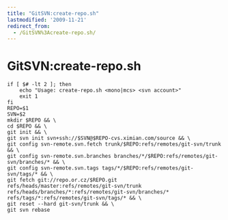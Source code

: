 ```yaml
---
title: "GitSVN:create-repo.sh"
lastmodified: '2009-11-21'
redirect_from:
  - /GitSVN%3Acreate-repo.sh/
---
```


GitSVN:create-repo.sh
=====================

    if [ $# -lt 2 ]; then
        echo "Usage: create-repo.sh <mono|mcs> <svn account>"
        exit 1
    fi
    REPO=$1
    SVN=$2
    mkdir $REPO && \
    cd $REPO && \
    git init && \
    git svn init svn+ssh://$SVN@$REPO-cvs.ximian.com/source && \
    git config svn-remote.svn.fetch trunk/$REPO:refs/remotes/git-svn/trunk && \
    git config svn-remote.svn.branches branches/*/$REPO:refs/remotes/git-svn/branches/* && \
    git config svn-remote.svn.tags tags/*/$REPO:refs/remotes/git-svn/tags/* && \
    git fetch git://repo.or.cz/$REPO.git refs/heads/master:refs/remotes/git-svn/trunk refs/heads/branches/*:refs/remotes/git-svn/branches/* refs/tags/*:refs/remotes/git-svn/tags/* && \
    git reset --hard git-svn/trunk && \
    git svn rebase

